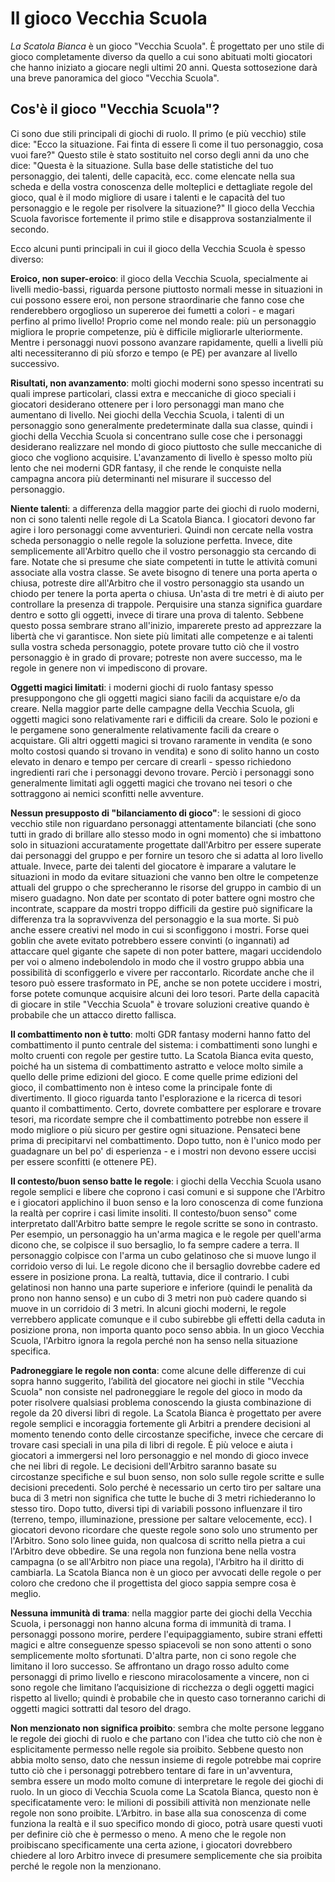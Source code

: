 # Il gioco Vecchia Scuola

*La Scatola Bianca* è un gioco "Vecchia Scuola". È progettato per uno stile di gioco completamente diverso da quello a cui sono abituati molti giocatori che hanno iniziato a giocare negli ultimi 20 anni. Questa sottosezione darà una breve panoramica del gioco "Vecchia Scuola".

## Cos'è il gioco "Vecchia Scuola"?

Ci sono due stili principali di giochi di ruolo. Il primo (e più vecchio) stile dice: "Ecco la situazione. Fai finta di essere lì come il tuo personaggio, cosa vuoi fare?" Questo stile è stato sostituito nel corso degli anni da uno che dice: "Questa è la situazione. Sulla base delle statistiche del tuo personaggio, dei talenti, delle capacità, ecc. come elencate nella sua scheda e della vostra conoscenza delle molteplici e dettagliate regole del gioco, qual è il modo migliore di usare i talenti e le capacità del tuo personaggio e le regole per risolvere la situazione?" Il gioco della Vecchia Scuola favorisce fortemente il primo stile e disapprova sostanzialmente il secondo.

Ecco alcuni punti principali in cui il gioco della Vecchia Scuola è spesso diverso:

**Eroico, non super-eroico**: il gioco della Vecchia Scuola, specialmente ai livelli medio-bassi, riguarda persone piuttosto normali messe in situazioni in cui possono essere eroi, non persone straordinarie che fanno cose che renderebbero orgoglioso un supereroe dei fumetti a colori - e magari perfino al primo livello! Proprio come nel mondo reale: più un personaggio migliora le proprie competenze, più è difficile migliorarle ulteriormente. Mentre i personaggi nuovi possono avanzare rapidamente, quelli a livelli più alti necessiteranno di più sforzo e tempo (e PE) per avanzare al livello successivo.

**Risultati, non avanzamento**: molti giochi moderni sono spesso incentrati su quali imprese particolari, classi extra e meccaniche di gioco speciali i giocatori desiderano ottenere per i loro personaggi man mano che aumentano di livello. Nei giochi della Vecchia Scuola, i talenti di un personaggio sono generalmente predeterminate dalla sua classe, quindi i giochi della Vecchia Scuola si concentrano sulle cose che i personaggi desiderano realizzare nel mondo di gioco piuttosto che sulle meccaniche di gioco che vogliono acquisire. L'avanzamento di livello è spesso molto più lento che nei moderni GDR fantasy, il che rende le conquiste nella campagna ancora più determinanti nel misurare il successo del personaggio.

**Niente talenti**: a differenza della maggior parte dei giochi di ruolo moderni, non ci sono talenti nelle regole di La Scatola Bianca. I giocatori devono far agire i loro personaggi come avventurieri. Quindi non cercate nella vostra scheda personaggio o nelle regole la soluzione perfetta. Invece, dite semplicemente all'Arbitro quello che il vostro personaggio sta cercando di fare. Notate che si presume che siate competenti in tutte le attività comuni associate alla vostra classe. Se avete bisogno di tenere una porta aperta o chiusa, potreste dire all'Arbitro che il vostro personaggio sta usando un chiodo per tenere la porta aperta o chiusa. Un'asta di tre metri è di aiuto per controllare la presenza di trappole. Perquisire una stanza significa guardare dentro e sotto gli oggetti, invece di tirare una prova di talento. Sebbene questo possa sembrare strano all'inizio, imparerete presto ad apprezzare la libertà che vi garantisce. Non siete più limitati alle competenze e ai talenti sulla vostra scheda personaggio, potete provare tutto ciò che il vostro personaggio è in grado di provare; potreste non avere successo, ma le regole in genere non vi impediscono di provare.

**Oggetti magici limitati**: i moderni giochi di ruolo fantasy spesso presuppongono che gli oggetti magici siano facili da acquistare e/o da creare. Nella maggior parte delle campagne della Vecchia Scuola, gli oggetti magici sono relativamente rari e difficili da creare. Solo le pozioni e le pergamene sono generalmente relativamente facili da creare o acquistare. Gli altri oggetti magici si trovano raramente in vendita (e sono molto costosi quando si trovano in vendita) e sono di solito hanno un costo elevato in denaro e tempo per cercare di crearli - spesso richiedono ingredienti rari che i personaggi devono trovare. Perciò i personaggi sono generalmente limitati agli oggetti magici che trovano nei tesori o che sottraggono ai nemici sconfitti nelle avventure.

**Nessun presupposto di "bilanciamento di gioco"**: le sessioni di gioco vecchio stile non riguardano personaggi attentamente bilanciati (che sono tutti in grado di brillare allo stesso modo in ogni momento) che si imbattono solo in situazioni accuratamente progettate dall'Arbitro per essere superate dai personaggi del gruppo e per fornire un tesoro che si adatta al loro livello attuale. Invece, parte dei talenti del giocatore è imparare a valutare le situazioni in modo da evitare situazioni che vanno ben oltre le competenze attuali del gruppo o che sprecheranno le risorse del gruppo in cambio di un misero guadagno. Non date per scontato di poter battere ogni mostro che incontrate, scappare da mostri troppo difficili da gestire può significare la differenza tra la sopravvivenza del personaggio e la sua morte. Si può anche essere creativi nel modo in cui si sconfiggono i mostri. Forse quei goblin che avete evitato potrebbero essere convinti (o ingannati) ad attaccare quel gigante che sapete di non poter battere, magari uccidendolo per voi o almeno indebolendolo in modo che il vostro gruppo abbia una possibilità di sconfiggerlo e vivere per raccontarlo. Ricordate anche che il tesoro può essere trasformato in PE, anche se non potete uccidere i mostri, forse potete comunque acquisire alcuni dei loro tesori. Parte della capacità di giocare in stile "Vecchia Scuola" è trovare soluzioni creative quando è probabile che un attacco diretto fallisca.

**Il combattimento non è tutto**: molti GDR fantasy moderni hanno fatto del combattimento il punto centrale del sistema: i combattimenti sono lunghi e molto cruenti con regole per gestire tutto. La Scatola Bianca evita questo, poiché ha un sistema di combattimento astratto e veloce molto simile a quello delle prime edizioni del gioco. E come quelle prime edizioni del gioco, il combattimento non è inteso come la principale fonte di divertimento. Il gioco riguarda tanto l'esplorazione e la ricerca di tesori quanto il combattimento. Certo, dovrete combattere per esplorare e trovare tesori, ma ricordate sempre che il combattimento potrebbe non essere il modo migliore o più sicuro per gestire ogni situazione. Pensateci bene prima di precipitarvi nel combattimento. Dopo tutto, non è l'unico modo per guadagnare un bel po' di esperienza - e i mostri non devono essere uccisi per essere sconfitti (e ottenere PE).

**Il contesto/buon senso batte le regole**: i giochi della Vecchia Scuola usano regole semplici e libere che coprono i casi comuni e si suppone che l'Arbitro e i giocatori applichino il buon senso e la loro conoscenza di come funziona la realtà per coprire i casi limite insoliti. Il contesto/buon senso" come interpretato dall'Arbitro batte sempre le regole scritte se sono in contrasto. Per esempio, un personaggio ha un'arma magica e le regole per quell'arma dicono che, se colpisce il suo bersaglio, lo fa sempre cadere a terra. Il personaggio colpisce con l'arma un cubo gelatinoso che si muove lungo il corridoio verso di lui. Le regole dicono che il bersaglio dovrebbe cadere ed essere in posizione prona. La realtà, tuttavia, dice il contrario. I cubi gelatinosi non hanno una parte superiore e inferiore (quindi le penalità da prono non hanno senso) e un cubo di 3 metri non può cadere quando si muove in un corridoio di 3 metri. In alcuni giochi moderni, le regole verrebbero applicate comunque e il cubo subirebbe gli effetti della caduta in posizione prona, non importa quanto poco senso abbia. In un gioco Vecchia Scuola, l'Arbitro ignora la regola perché non ha senso nella situazione specifica.

**Padroneggiare le regole non conta**: come alcune delle differenze di cui sopra hanno suggerito, l’abilità del giocatore nei giochi in stile "Vecchia Scuola" non consiste nel padroneggiare le regole del gioco in modo da poter risolvere qualsiasi problema conoscendo la giusta combinazione di regole da 20 diversi libri di regole. La Scatola Bianca è progettato per avere regole semplici e incoraggia fortemente gli Arbitri a prendere decisioni al momento tenendo conto delle circostanze specifiche, invece che cercare di trovare casi speciali in una pila di libri di regole. È più veloce e aiuta i giocatori a immergersi nel loro personaggio e nel mondo di gioco invece che nei libri di regole. Le decisioni dell'Arbitro saranno basate su circostanze specifiche e sul buon senso, non solo sulle regole scritte e sulle decisioni precedenti. Solo perché è necessario un certo tiro per saltare una buca di 3 metri non significa che tutte le buche di 3 metri richiederanno lo stesso tiro. Dopo tutto, diversi tipi di variabili possono influenzare il tiro (terreno, tempo, illuminazione, pressione per saltare velocemente, ecc). I giocatori devono ricordare che queste regole sono solo uno strumento per l'Arbitro. Sono solo linee guida, non qualcosa di scritto nella pietra a cui l'Arbitro deve obbedire. Se una regola non funziona bene nella vostra campagna (o se all'Arbitro non piace una regola), l'Arbitro ha il diritto di cambiarla. La Scatola Bianca non è un gioco per avvocati delle regole o per coloro che credono che il progettista del gioco sappia sempre cosa è meglio.

**Nessuna immunità di trama**: nella maggior parte dei giochi della Vecchia Scuola, i personaggi non hanno alcuna forma di immunità di trama. I personaggi possono morire, perdere l'equipaggiamento, subire strani effetti magici e altre conseguenze spesso spiacevoli se non sono attenti o sono semplicemente molto sfortunati. D'altra parte, non ci sono regole che limitano il loro successo. Se affrontano un drago rosso adulto come personaggi di primo livello e riescono miracolosamente a vincere, non ci sono regole che limitano l’acquisizione di ricchezza o degli oggetti magici rispetto al livello; quindi è probabile che in questo caso torneranno carichi di oggetti magici sottratti  dal tesoro del drago.

**Non menzionato non significa proibito**: sembra che molte persone leggano le regole dei giochi di ruolo e che partano con l'idea che tutto ciò che non è esplicitamente permesso nelle regole sia proibito. Sebbene questo non abbia molto senso, dato che nessun insieme di regole potrebbe mai coprire tutto ciò che i personaggi potrebbero tentare di fare in un'avventura, sembra essere un modo molto comune di interpretare le regole dei giochi di ruolo. In un gioco di Vecchia Scuola come La Scatola Bianca, questo non è specificatamente vero: le milioni di possibili attività non menzionate nelle regole non sono proibite. L’Arbitro. in base alla sua conoscenza di come funziona la realtà e il suo specifico mondo di gioco, potrà usare questi vuoti per definire ciò che è permesso o meno. A meno che le regole non proibiscano specificamente una certa azione, i giocatori dovrebbero chiedere al loro Arbitro invece di presumere semplicemente che sia proibita perché le regole non la menzionano.